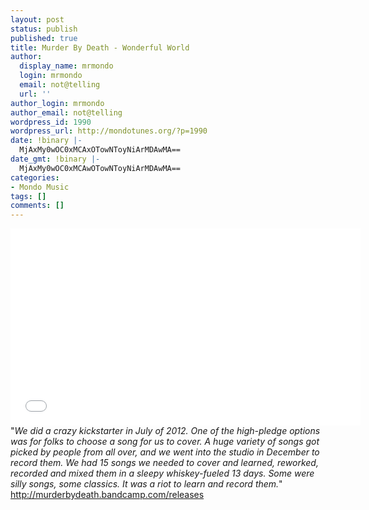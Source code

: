 ```yaml
---
layout: post
status: publish
published: true
title: Murder By Death - Wonderful World
author:
  display_name: mrmondo
  login: mrmondo
  email: not@telling
  url: ''
author_login: mrmondo
author_email: not@telling
wordpress_id: 1990
wordpress_url: http://mondotunes.org/?p=1990
date: !binary |-
  MjAxMy0wOC0xMCAxOTowNToyNiArMDAwMA==
date_gmt: !binary |-
  MjAxMy0wOC0xMCAwOTowNToyNiArMDAwMA==
categories:
- Mondo Music
tags: []
comments: []
---
```

<iframe width="560" height="315" src="//www.youtube.com/embed/O33dhlSHCFI" frameborder="0"> </iframe>
"<em>We did a crazy kickstarter in July of 2012. One of the high-pledge options was for folks to choose a song for us to cover. A huge variety of songs got picked by people from all over, and we went into the studio in December to record them. We had 15 songs we needed to cover and learned, reworked, recorded and mixed them in a sleepy whiskey-fueled 13 days. Some were silly songs, some classics. It was a riot to learn and record them.</em>"
<a href="http://murderbydeath.bandcamp.com/releases">http://murderbydeath.bandcamp.com/releases</a>
